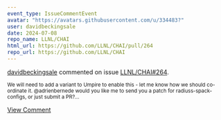 ```yaml
---
event_type: IssueCommentEvent
avatar: "https://avatars.githubusercontent.com/u/334483?"
user: davidbeckingsale
date: 2024-07-08
repo_name: LLNL/CHAI
html_url: https://github.com/LLNL/CHAI/pull/264
repo_url: https://github.com/LLNL/CHAI
---
```


<a href='https://github.com/davidbeckingsale' target='_blank'>davidbeckingsale</a> commented on issue <a href='https://github.com/LLNL/CHAI/pull/264' target='_blank'>LLNL/CHAI#264</a>.

<small>We will need to add a variant to Umpire to enable this - let me know how we should co-ordinate it. @adrienbernede would you like me to send you a patch for radiuss-spack-configs, or just submit a PR?...</small>

<a href='https://github.com/LLNL/CHAI/pull/264' target='_blank'>View Comment</a>